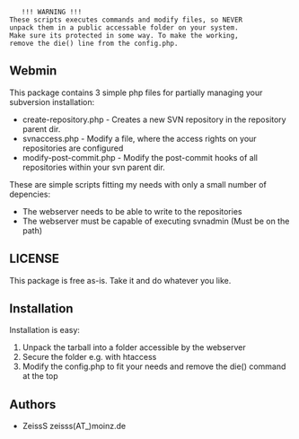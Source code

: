 
       !!! WARNING !!!
	These scripts executes commands and modify files, so NEVER 
	unpack them in a public accessable folder on your system.
	Make sure its protected in some way. To make the working,
	remove the die() line from the config.php.


Webmin
------
This package contains 3 simple php files for partially managing your subversion installation:

* create-repository.php - Creates a new SVN repository in the repository parent dir.
* svnaccess.php - Modify a file, where the access rights on your repositories are configured
* modify-post-commit.php - Modify the post-commit hooks of all repositories within your svn parent dir.

These are simple scripts fitting my needs with only a small number of depencies:
* The webserver needs to be able to write to the repositories
* The webserver must be capable of executing svnadmin (Must be on the path)

LICENSE
------
This package is free as-is. Take it and do whatever you like. 

Installation
------------
Installation is easy: 
1. Unpack the tarball into a folder accessible by the webserver
2. Secure the folder e.g. with htaccess
3. Modify the config.php to fit your needs and remove the die() command at the top

Authors 
-------
* ZeissS zeisss(AT_)moinz.de
